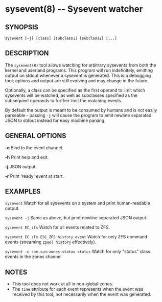 # sysevent(8) -- Sysevent watcher

## SYNOPSIS

    sysevent [-j] [class] [subclass1] [subclass2] [...]

## DESCRIPTION

The `sysevent(8)` tool allows watching for arbitrary sysevents from both the
kernel and userland programs.  This program will run indefinitely, emitting
output on stdout whenever a sysevent is generated.  This is a debugging tool;
options and output are still evolving and may change in the future.

Optionally, a class can be specified as the first operand to limit which
sysevents will be watched, as well as subclasses specified as the
subsequent operands to further limit the matching events.

By default the output is meant to be consumed by humans and is not easily
parseable - passing `-j` will cause the program to emit newline separated
JSON to stdout instead for easy machine parsing.

## GENERAL OPTIONS

**-c <channel>**
    Bind to the event channel.

**-h**
    Print help and exit.

**-j**
    JSON output.

**-r**
    Print 'ready' event at start.

## EXAMPLES

`sysevent`
    Watch for all sysevents on a system and print human-readable
    output.

`sysevent -j`
    Same as above, but print newline separated JSON output.

`sysevent EC_zfs`
    Watch for all events related to ZFS.

`sysevent EC_zfs ESC_ZFS_history_event`
    Watch for only ZFS command events (streaming `zpool history`
    effectively).

`sysevent -c com.sun:zones:status status`
    Watch for only "status" class events in the zones channel

## NOTES

- This tool does not work at all in non-global zones.
- The `time` attribute for each event represents when the event was received by
this tool, not necessarily when the event was generated.
